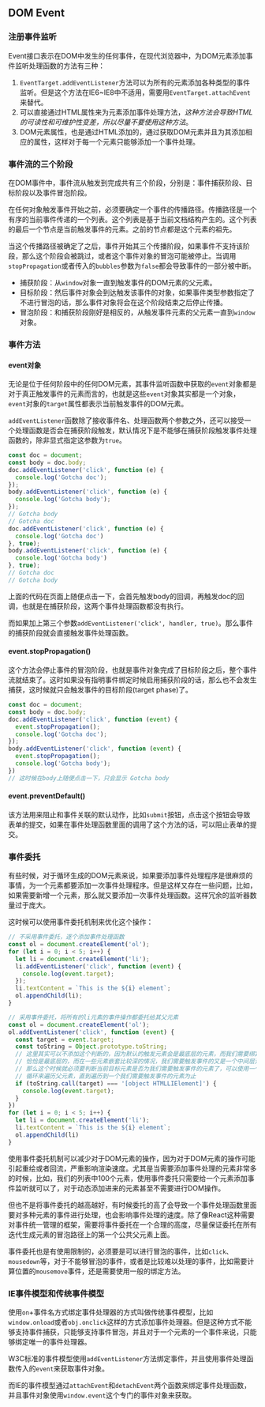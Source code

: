 ## DOM Event

### 注册事件监听

Event接口表示在DOM中发生的任何事件，在现代浏览器中，为DOM元素添加事件监听处理函数的方法有三种：

1. `EventTarget.addEventListener`方法可以为所有的元素添加各种类型的事件监听。但是这个方法在IE6~IE8中不适用，需要用`EventTarget.attachEvent`来替代。
2. 可以直接通过HTML属性来为元素添加事件处理方法，*这种方法会导致HTML的可读性和可维护性变差，所以尽量不要使用这种方法*。
3. DOM元素属性，也是通过HTML添加的，通过获取DOM元素并且为其添加相应的属性，这样对于每一个元素只能够添加一个事件处理。

### 事件流的三个阶段

在DOM事件中，事件流从触发到完成共有三个阶段，分别是：事件捕获阶段、目标阶段以及事件冒泡阶段。

在任何对象触发事件开始之前，必须要确定一个事件的传播路径。传播路径是一个有序的当前事件传递的一个列表。这个列表是基于当前文档结构产生的。这个列表的最后一个节点是当前触发事件的元素。之前的节点都是这个元素的祖先。

当这个传播路径被确定了之后，事件开始其三个传播阶段，如果事件不支持该阶段，那么这个阶段会被跳过，或者这个事件对象的冒泡可能被停止。当调用`stopPropagation`或者传入的`bubbles`参数为`false`都会导致事件的一部分被中断。

* 捕获阶段：从`window`对象一直到触发事件的DOM元素的父元素。
* 目标阶段：然后事件对象会到达触发该事件的对象，如果事件类型参数指定了不进行冒泡的话，那么事件对象将会在这个阶段结束之后停止传播。
* 冒泡阶段：和捕获阶段刚好是相反的，从触发事件元素的父元素一直到`window`对象。

### 事件方法

#### event对象

无论是位于任何阶段中的任何DOM元素，其事件监听函数中获取的`event`对象都是对于真正触发事件的元素而言的，也就是这些`event`对象其实都是一个对象，`event`对象的`target`属性都表示当前触发事件的DOM元素。

`addEventListener`函数除了接收事件名、处理函数两个参数之外，还可以接受一个处理函数是否会在捕获阶段触发，默认情况下是不能够在捕获阶段触发事件处理函数的，除非显式指定这参数为`true`。

```javascript
const doc = document;
const body = doc.body;
doc.addEventListener('click', function (e) {
  console.log('Gotcha doc');
});
body.addEventListener('click', function (e) {
  console.log('Gotcha body');
});
// Gotcha body
// Gotcha doc
doc.addEventListener('click', function (e) {
  console.log('Gotcha doc')
}, true);
body.addEventListener('click', function (e) {
  console.log('Gotcha body')
}, true);
// Gotcha doc
// Gotcha body
```

上面的代码在页面上随便点击一下，会首先触发body的回调，再触发doc的回调，也就是在捕获阶段，这两个事件处理函数都没有执行。

而如果加上第三个参数`addEventListener('click', handler, true)`。那么事件的捕获阶段就会直接触发事件处理函数。

#### event.stopPropagation()

这个方法会停止事件的冒泡阶段，也就是事件对象完成了目标阶段之后，整个事件流就结束了。这时如果没有指明事件绑定时候启用捕获阶段的话，那么也不会发生捕获，这时候就只会触发事件的目标阶段(target phase)了。

```javascript
const doc = document;
const body = doc.body;
doc.addEventListener('click', function (event) {
  event.stopPropagation();
  console.log('Gotcha doc');
});
body.addEventListener('click', function (event) {
  event.stopPropagation();
  console.log('Gotcha body');
})
// 这时候在body上随便点击一下，只会显示 Gotcha body
```

#### event.preventDefault()

该方法用来阻止和事件关联的默认动作，比如`submit`按钮，点击这个按钮会导致表单的提交，如果在事件处理函数里面的调用了这个方法的话，可以阻止表单的提交。

### 事件委托

有些时候，对于循环生成的DOM元素来说，如果要添加事件处理程序是很麻烦的事情，为一个元素都要添加一次事件处理程序。但是这样又存在一些问题，比如，如果需要新增一个元素，那么就又要添加一次事件处理函数。这样冗余的监听器数量过于庞大。

这时候可以使用事件委托机制来优化这个操作：

```javascript
// 不采用事件委托，逐个添加事件处理函数
const ol = document.createElement('ol');
for (let i = 0; i < 5; i++) {
  let li = document.createElement('li');
  li.addEventListener('click', function (event) {
    console.log(event.target);
  });
  li.textContent = `This is the ${i} element`;
  ol.appendChild(li);
}

// 采用事件委托，将所有的li元素的事件操作都委托给其父元素
const ol = document.createElement('ol');
ol.addEventListener('click', function (event) {
  const target = event.target;
  const toString = Object.prototype.toString;
  // 这里其实可以不添加这个判断的，因为默认的触发元素会是最底层的元素，而我们需要绑定的元素
  // 恰恰是最底层的，而在一些元素嵌套比较深的情况，我们需要触发事件的又是一个中间层元素，
  // 那么这个时候就必须要判断当前目标元素是否为我们需要触发事件的元素了，可以使用一个while
  // 循环来遍历父元素，直到遍历到一个我们需要触发事件的元素为止
  if (toString.call(target) === '[object HTMLLIElement]') {
    console.log(event.target);
  }
})
for (let i = 0; i < 5; i++) {
  let li = document.createElement('li');
  li.textContent = `This is the ${i} element`;
  ol.appendChild(li)
}
```

使用事件委托机制可以减少对于DOM元素的操作，因为对于DOM元素的操作可能引起重绘或者回流，严重影响渲染速度。尤其是当需要添加事件处理的元素非常多的时候，比如，我们的列表中100个元素，使用事件委托只需要给一个元素添加事件监听就可以了，对于动态添加进来的元素甚至不需要进行DOM操作。

但也不是将事件委托的越高越好，有时候委托的高了会导致一个事件处理函数里面要对多种元素的事件进行处理，也会影响事件处理的速度。除了像React这种需要对事件统一管理的框架，需要将事件委托在一个合理的高度，尽量保证委托在所有迭代生成元素的冒泡路径上的第一个公共父元素上面。

事件委托也是有使用限制的，必须要是可以进行冒泡的事件，比如`click`、`mousedown`等，对于不能够冒泡的事件，或者是比较难以处理的事件，比如需要计算位置的`mousemove`事件，还是需要使用一般的绑定方法。

### IE事件模型和传统事件模型

使用`on`+事件名方式绑定事件处理器的方式叫做传统事件模型，比如`window.onload`或者`obj.onclick`这样的方式添加事件处理器。但是这种方式不能够支持事件捕获，只能够支持事件冒泡，并且对于一个元素的一个事件来说，只能够绑定唯一的事件处理器。

W3C标准的事件模型使用`addEventListener`方法绑定事件，并且使用事件处理函数传入的`event`来获取事件对象。

而IE的事件模型通过`attachEvent`和`detachEvent`两个函数来绑定事件处理函数，并且事件对象使用`window.event`这个专门的事件对象来获取。